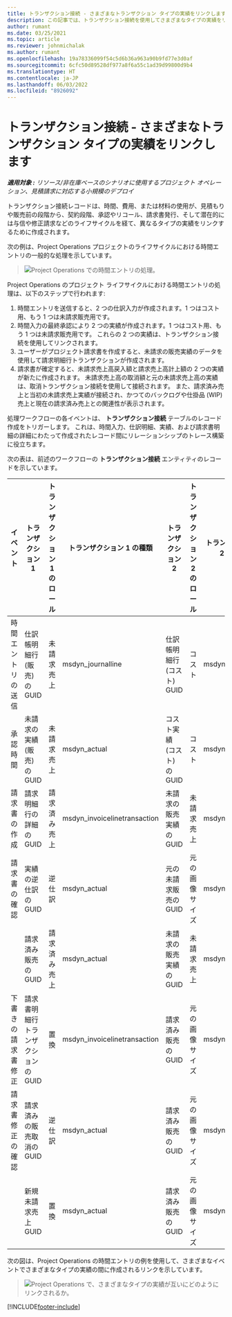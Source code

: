 ```yaml
---
title: トランザクション接続 - さまざまなトランザクション タイプの実績をリンクします
description: この記事では、トランザクション接続を使用してさまざまなタイプの実績をリンクし、収益性、請求バックログ、および請求済みと未請求の収益の計算を追跡する方法について説明しています。
author: rumant
ms.date: 03/25/2021
ms.topic: article
ms.reviewer: johnmichalak
ms.author: rumant
ms.openlocfilehash: 19a78336099f54c5d6b36a963a90b9fd77e3d0af
ms.sourcegitcommit: 6cfc50d89528df977a8f6a55c1ad39d99800d9b4
ms.translationtype: HT
ms.contentlocale: ja-JP
ms.lasthandoff: 06/03/2022
ms.locfileid: "8926092"
---
```

# <a name="transaction-connections---link-actuals-of-different-transaction-types"></a>トランザクション接続 - さまざまなトランザクション タイプの実績をリンクします

_**適用対象 :** リソース/非在庫ベースのシナリオに使用するプロジェクト オペレーション、見積請求に対応する小規模のデプロイ_

トランザクション接続レコードは、時間、費用、または材料の使用が、見積もりや販売前の段階から、契約段階、承認やリコール、請求書発行、そして潜在的には与信や修正請求などのライフサイクルを経て、異なるタイプの実績をリンクするために作成されます。

次の例は、Project Operations プロジェクトのライフサイクルにおける時間エントリの一般的な処理を示しています。

> ![Project Operations での時間エントリの処理。](media/basic-guide-17.png)

Project Operations のプロジェクト ライフサイクルにおける時間エントリの処理は、以下のステップで行われます: 

1. 時間エントリを送信すると、2 つの仕訳入力が作成されます。1 つはコスト用、もう 1 つは未請求販売用です。 
2. 時間入力の最終承認により 2 つの実績が作成されます。1 つはコスト用、もう 1 つは未請求販売用です。 これらの 2 つの実績は、トランザクション接続を使用してリンクされます。
3. ユーザーがプロジェクト請求書を作成すると、未請求の販売実績のデータを使用して請求明細行トランザクションが作成されます。
4. 請求書が確定すると、未請求売上高戻入額と請求売上高計上額の 2 つの実績が新たに作成されます。 未請求売上高の取消額と元の未請求売上高の実績は、取消トランザクション接続を使用して接続されます。 また、請求済み売上と当初の未請求売上実績が接続され、かつてのバックログや仕掛品 (WIP) 売上と現在の請求済み売上との関連性が表示されます。   

処理ワークフローの各イベントは、 **トランザクション接続** テーブルのレコード作成をトリガーします。 これは、時間入力、仕訳明細、実績、および請求書明細の詳細にわたって作成されたレコード間にリレーションシップのトレース構築に役立ちます。

次の表は、前述のワークフローの **トランザクション接続** エンティティのレコードを示しています。

|イベント                   |トランザクション 1                 |トランザクション 1 のロール |トランザクション 1 の種類       |トランザクション 2          |トランザクション 2 のロール |トランザクション 2 の種類 |
|------------------------|------------------------------|---------------|-----------------------------|-----------------------------|-------------------|-------------------|
|時間エントリの送信   |仕訳帳明細行 (販売) の GUID     |未請求売上 |msdyn_journalline            |仕訳帳明細行 (コスト) GUID     |コスト            |msdyn_journalline  |
|承認時間           |未請求の実績 (販売) の GUID  |未請求売上 |msdyn_actual                 |コスト実績 (コスト) の GUID       |コスト            |msdyn_actual       |
|請求書の作成        |請求明細行の詳細の GUID      |請求済み売上   |msdyn_invoicelinetransaction |未請求の販売実績の GUID   |未請求売上  |msdyn_actual       |
|請求書の確認    |実績の逆仕訳の GUID         |逆仕訳      |msdyn_actual                 |元の未請求販売の GUID |元の画像サイズ        |msdyn_actual       |
|                        |請求済み販売の GUID             |請求済み売上   |msdyn_actual                 |未請求の販売実績の GUID   |未請求売上  |msdyn_actual       |
|下書きの請求書修正 |請求書明細行トランザクションの GUID|置換      |msdyn_invoicelinetransaction |請求済み販売の GUID            |元の画像サイズ        |msdyn_actual       |
|請求書修正の確認|請求済みの販売取消の GUID  |逆仕訳      |msdyn_actual                 |請求済み販売の GUID            |元の画像サイズ        |msdyn_actual       |
|                        |新規未請求売上 GUID |置換            |msdyn_actual                 |請求済み販売の GUID            |元の画像サイズ        |msdyn_actual       |


次の図は、Project Operations の時間エントリの例を使用して、さまざまなイベントでさまざまなタイプの実績の間に作成されるリンクを示しています。

> ![Project Operations で、さまざまなタイプの実績が互いにどのようにリンクされるか。](media/TransactionConnections.png)

[!INCLUDE[footer-include](../includes/footer-banner.md)]
